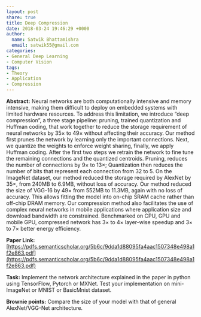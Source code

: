 ```yaml
---
layout: post
share: true
title: Deep Compression
date: 2018-03-24 19:46:29 +0000
author:
  name: Satwik Bhattamishra
  email: satwik55@gmail.com
categories:
- General Deep Learning
- Computer Vision
tags:
- Theory
- Application
- Compression
---
```

**Abstract:** Neural networks are both computationally intensive and memory intensive, making them difficult to deploy on embedded systems with limited hardware resources. To address this limitation, we introduce “deep compression”, a three stage pipeline: pruning, trained quantization and Huffman coding, that work together to reduce the storage requirement of neural networks by 35× to 49× without affecting their accuracy. Our method first prunes the network by learning only the important connections. Next, we quantize the weights to enforce weight sharing, finally, we apply Huffman coding. After the first two steps we retrain the network to fine tune the remaining connections and the quantized centroids. Pruning, reduces the number of connections by 9× to 13×; Quantization then reduces the number of bits that represent each connection from 32 to 5. On the ImageNet dataset, our method reduced the storage required by AlexNet by 35×, from 240MB to 6.9MB, without loss of accuracy. Our method reduced the size of VGG-16 by 49× from 552MB to 11.3MB, again with no loss of accuracy. This allows fitting the model into on-chip SRAM cache rather than off-chip DRAM memory. Our compression method also facilitates the use of complex neural networks in mobile applications where application size and download bandwidth are constrained. Benchmarked on CPU, GPU and mobile GPU, compressed network has 3× to 4× layer-wise speedup and 3× to 7× better energy efficiency.

**Paper Link:** [https://pdfs.semanticscholar.org/5b6c/9dda1d88095fa4aac1507348e498a1f2e863.pdf](https://pdfs.semanticscholar.org/5b6c/9dda1d88095fa4aac1507348e498a1f2e863.pdf)

**Task:** Implement the network architecture explained in the paper in python using TensorFlow, Pytorch or MXNet. Test your implementation on mini-ImageNet or MNIST or BasicMnist dataset.

**Brownie points:** Compare the size of your model with that of general AlexNet/VGG-Net architecture.